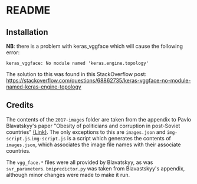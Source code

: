 # README

## Installation
**NB**: there is a problem with keras_vggface which will cause the following error:
```
keras_vggface: No module named 'keras.engine.topology'
```
The solution to this was found in this StackOverflow post: https://stackoverflow.com/questions/68862735/keras-vggface-no-module-named-keras-engine-topology

## Credits
The contents of the `2017-images` folder are taken from the appendix to Pavlo Blavatskyy's paper "Obesity of politicians and corruption in post-Soviet countries" [(Link)](https://onlinelibrary.wiley.com/doi/abs/10.1111/ecot.12259). The only exceptions to this are `images.json` and `img-script.js`.`img-script.js` is a script which generates the contents of `images.json`, which associates the image file names with their associate countries.

The `vgg_face.*` files were all provided by Blavatskyy, as was `svr_parameters`. `bmipredictor.py` was taken from Blavastskyy's appendix, although minor changes were made to make it run.